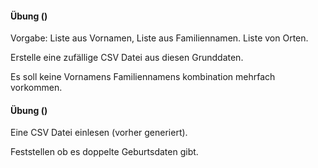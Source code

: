 #### Übung ()

Vorgabe: Liste aus Vornamen, Liste aus Familiennamen. Liste von Orten.

Erstelle eine zufällige CSV Datei aus diesen Grunddaten.

Es soll keine Vornamens Familiennamens kombination mehrfach vorkommen.



#### Übung ()

Eine CSV Datei einlesen (vorher generiert).

Feststellen ob es doppelte Geburtsdaten gibt.